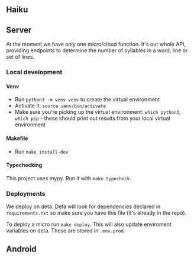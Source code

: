 ## Haiku

## Server

At the moment we have only one micro/cloud function. It's our whole API,
providing endpoints to determine the number of syllables in a word, line or
set of lines.

### Local development

#### Venv

- Run `python3 -m venv venv` to create the virtual environment
- Activate it: `source venv/bin/activate`
- Make sure you're picking up the virtual environment: `which python3`,
  `which pip` - these should print out results from your local virtual
  environment

#### Makefile

- Run `make install-dev`

#### Typechecking

This project uses mypy. Run it with `make typecheck`.

### Deployments

We deploy on deta. Deta will look for dependencies declared in
`requirements.txt` so make sure you have this file (it's already in the repo).

To deploy a micro run `make deploy`. This will also update enviroment variables
on deta. These are stored in `.env.prod`.

## Android
